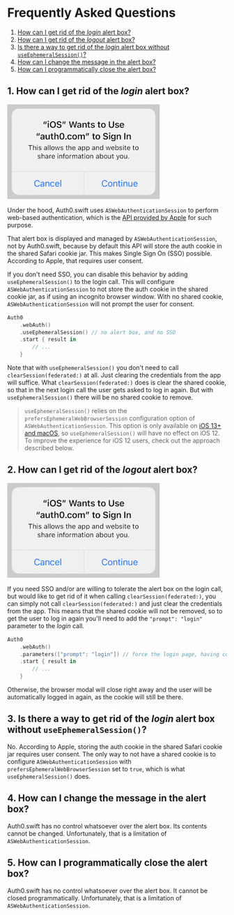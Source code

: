 # Frequently Asked Questions

1. [How can I get rid of the _login_ alert box?](#1-how-can-i-get-rid-of-the-login-alert-box)
2. [How can I get rid of the _logout_ alert box?](#2-how-can-i-get-rid-of-the-logout-alert-box)
3. [Is there a way to get rid of the _login_ alert box without `useEphemeralSession()`?](#3-is-there-a-way-to-get-rid-of-the-login-alert-box-without-useephemeralsession)
4. [How can I change the message in the alert box?](#4-how-can-i-change-the-message-in-the-alert-box)
5. [How can I programmatically close the alert box?](#5-how-can-i-programmatically-close-the-alert-box)

## 1. How can I get rid of the _login_ alert box?

![sso-alert](./sso-alert.png)

Under the hood, Auth0.swift uses `ASWebAuthenticationSession` to perform web-based authentication, which is the [API provided by Apple](https://developer.apple.com/documentation/authenticationservices/aswebauthenticationsession) for such purpose.

That alert box is displayed and managed by `ASWebAuthenticationSession`, not by Auth0.swift, because by default this API will store the auth cookie in the shared Safari cookie jar. This makes Single Sign On (SSO) possible. According to Apple, that requires user consent.

If you don't need SSO, you can disable this behavior by adding `useEphemeralSession()` to the login call. This will configure `ASWebAuthenticationSession` to not store the auth cookie in the shared cookie jar, as if using an incognito browser window. With no shared cookie, `ASWebAuthenticationSession` will not prompt the user for consent.

```swift
Auth0
    .webAuth()
    .useEphemeralSession() // no alert box, and no SSO
    .start { result in
        // ...
    }
```

Note that with `useEphemeralSession()` you don't need to call `clearSession(federated:)` at all. Just clearing the credentials from the app will suffice. What `clearSession(federated:)` does is clear the shared cookie, so that in the next login call the user gets asked to log in again. But with `useEphemeralSession()` there will be no shared cookie to remove.

> `useEphemeralSession()` relies on the `prefersEphemeralWebBrowserSession` configuration option of `ASWebAuthenticationSession`. This option is only available on [iOS 13+ and macOS](https://developer.apple.com/documentation/authenticationservices/aswebauthenticationsession/3237231-prefersephemeralwebbrowsersessio), so `useEphemeralSession()` will have no effect on iOS 12. To improve the experience for iOS 12 users, check out the approach described below.

## 2. How can I get rid of the _logout_ alert box?

![sso-alert](./sso-alert.png)

If you need SSO and/or are willing to tolerate the alert box on the login call, but would like to get rid of it when calling `clearSession(federated:)`, you can simply not call `clearSession(federated:)` and just clear the credentials from the app. This means that the shared cookie will not be removed, so to get the user to log in again you'll need to add the `"prompt": "login"` parameter to the _login_ call.

```swift
Auth0
    .webAuth()
    .parameters(["prompt": "login"]) // force the login page, having cookie or not
    .start { result in
        // ...
    }
```

Otherwise, the browser modal will close right away and the user will be automatically logged in again, as the cookie will still be there.

## 3. Is there a way to get rid of the _login_ alert box without `useEphemeralSession()`?

No. According to Apple, storing the auth cookie in the shared Safari cookie jar requires user consent. The only way to not have a shared cookie is to configure `ASWebAuthenticationSession` with `prefersEphemeralWebBrowserSession` set to `true`, which is what `useEphemeralSession()` does.

## 4. How can I change the message in the alert box?

Auth0.swift has no control whatsoever over the alert box. Its contents cannot be changed. Unfortunately, that is a limitation of `ASWebAuthenticationSession`.

## 5. How can I programmatically close the alert box?

Auth0.swift has no control whatsoever over the alert box. It cannot be closed programmatically. Unfortunately, that is a limitation of `ASWebAuthenticationSession`. 
